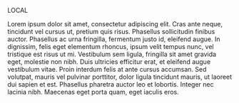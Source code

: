LOCAL


Lorem ipsum dolor sit amet, consectetur adipiscing elit. Cras ante neque, tincidunt vel cursus ut, pretium quis risus. Phasellus sollicitudin finibus auctor. Phasellus ac urna fringilla, fermentum justo id, eleifend augue. In dignissim, felis eget elementum rhoncus, ipsum velit tempus nunc, vel tristique est risus ut mi. Vestibulum sem ligula, fringilla sit amet gravida eget, molestie non nibh. Duis ultricies efficitur erat, et eleifend augue vestibulum vitae. Proin interdum felis at ante cursus accumsan. Sed volutpat, mauris vel pulvinar porttitor, dolor ligula tincidunt mauris, ut laoreet dui sapien et est. Phasellus pharetra auctor leo et lobortis. Integer nec lacinia nibh. Maecenas eget porta quam, eget iaculis eros. 
